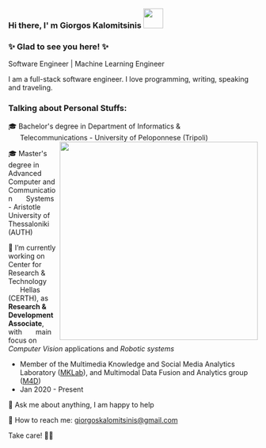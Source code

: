 ### Hi there, I' m Giorgos Kalomitsinis <img src="https://user-images.githubusercontent.com/80779522/144214217-49498e7e-6e8b-446e-a0f8-cfc71f8e4f59.gif" width="40" />

### ✨ Glad to see you here! ✨

Software Engineer | Machine Learning Engineer

I am a full-stack software engineer. I love programming, writing, speaking and traveling.

### Talking about Personal Stuffs: 

🎓 Bachelor's degree in Department of Informatics &  
&nbsp;&nbsp;&nbsp;&nbsp;&nbsp;&nbsp;Telecommunications - University of Peloponnese (Tripoli) <img align="right" src="https://user-images.githubusercontent.com/80779522/144221644-a873830d-6ce8-4221-975a-e05c7fb6319a.gif" width="400"/>

🎓 Master's degree in Advanced Computer and Communication &nbsp;&nbsp;&nbsp;&nbsp;&nbsp;&nbsp;Systems - Aristotle University of Thessaloniki (AUTH)

🔭 I’m currently working on Center for Research & Technology &nbsp;&nbsp;&nbsp;&nbsp;&nbsp;&nbsp;Hellas (CERTH), as __Research & Development Associate__, with &nbsp;&nbsp;&nbsp;&nbsp;&nbsp;&nbsp;main focus on _Computer Vision_ applications and _Robotic systems_
  * Member of the Multimedia Knowledge and Social Media Analytics Laboratory ([MKLab](https://mklab.iti.gr)), and Multimodal Data Fusion and Analytics group ([M4D](https://m4d.iti.gr))
  * Jan 2020 - Present

💬 Ask me about anything, I am happy to help

📧 How to reach me: giorgoskalomitsinis@gmail.com

Take care! 👊💪 

<!-- 

this is a normal line of text
  * this is the first level of bullet points, made up of <space><space>*<space>
    * this is more indented, composed of <space><space><space><space>*<space> -->
  
  
<!-- 
**georgios-kalomitsinis/georgios-kalomitsinis** is a ✨ _special_ ✨ repository because its `README.md` (this file) appears on your GitHub profile.


- 🔭 I’m currently working on ...
- 🌱 I’m currently learning ...
- 👯 I’m looking to collaborate on ...
- 🤔 I’m looking for help with ...
- 💬 Ask me about ...
- 📫 How to reach me: ...
- 😄 Pronouns: ...
- ⚡ Fun fact: ...
-->
